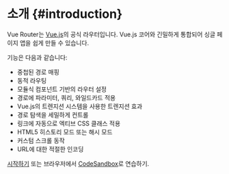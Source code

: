 # 소개 {#introduction}

Vue Router는 [Vue.js](https://vuejs.org)의 공식 라우터입니다.
Vue.js 코어와 긴밀하게 통합되어 싱글 페이지 앱을 쉽게 만들 수 있습니다.

기능은 다음과 같습니다:

- 중첩된 경로 매핑
- 동적 라우팅
- 모듈식 컴포넌트 기반의 라우터 설정
- 경로에 파라미터, 쿼리, 와일드카드 적용
- Vue.js의 트렌지션 시스템을 사용한 트렌지션 효과
- 경로 탐색을 세밀하게 컨트롤
- 링크에 자동으로 엑티브 CSS 클래스 적용
- HTML5 히스토리 모드 또는 해시 모드
- 커스텀 스크롤 동작
- URL에 대한 적절한 인코딩

[시작하기](/guide/) 또는 브라우저에서 [CodeSandbox](https://codesandbox.io/s/vue-router-4-reproduction-hb9lh)로 연습하기.
